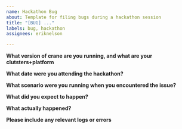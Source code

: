 ```yaml
---
name: Hackathon Bug
about: Template for filing bugs during a hackathon session
title: "[BUG] ..."
labels: bug, hackathon
assignees: eriknelson

---
```


**What version of crane are you running, and what are your clutsters+platform**

**What date were you attending the hackathon?**

**What scenario were you running when you encountered the issue?**

**What did you expect to happen?**

**What actually happened?**

**Please include any relevant logs or errors**

